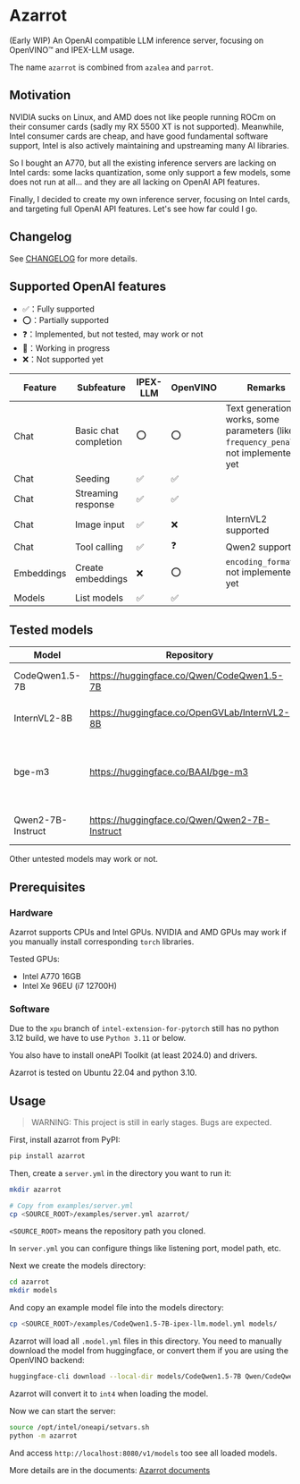 # Azarrot

(Early WIP) An OpenAI compatible LLM inference server, focusing on OpenVINO™ and IPEX-LLM usage.

The name `azarrot` is combined from `azalea` and `parrot`.

## Motivation

NVIDIA sucks on Linux, and AMD does not like people running ROCm on their consumer cards (sadly my RX 5500 XT is not supported).
Meanwhile, Intel consumer cards are cheap, and have good fundamental software support, Intel is also actively maintaining and upstreaming many AI libraries.

So I bought an A770, but all the existing inference servers are lacking on Intel cards: some lacks quantization, some only support a few models, some does not run at all... and they are all lacking on OpenAI API features.

Finally, I decided to create my own inference server, focusing on Intel cards, and targeting full OpenAI API features.
Let's see how far could I go.

## Changelog

See [CHANGELOG](./CHANGELOG.md) for more details.

## Supported OpenAI features

- ✅：Fully supported
- ⭕：Partially supported
- ❓：Implemented, but not tested, may work or not
- 🚧：Working in progress
- ❌：Not supported yet

|Feature|Subfeature|IPEX-LLM|OpenVINO|Remarks|
|-------|----------|--------|--------|-------|
|Chat|Basic chat completion|⭕|⭕|Text generation works, some parameters (like `frequency_penalty`) not implemented yet|
|Chat|Seeding|✅|✅||
|Chat|Streaming response|✅|✅||
|Chat|Image input|✅|❌|InternVL2 supported|
|Chat|Tool calling|✅|❓|Qwen2 supported|
|Embeddings|Create embeddings|❌|⭕|`encoding_format` not implemented yet|
|Models|List models|✅|✅||

## Tested models

|Model|Repository|Device|Backend|Remarks|
|-----|----------|------|-------|-------|
|CodeQwen1.5-7B|https://huggingface.co/Qwen/CodeQwen1.5-7B|Intel GPU|IPEX-LLM, OpenVINO||
|InternVL2-8B|https://huggingface.co/OpenGVLab/InternVL2-8B|Intel GPU|IPEX-LLM|Image input supported|
|bge-m3|https://huggingface.co/BAAI/bge-m3|Intel GPU, CPU|OpenVINO|Accuracy may decrease if quantized to int8|
|Qwen2-7B-Instruct|https://huggingface.co/Qwen/Qwen2-7B-Instruct|Intel GPU|IPEX-LLM|Tool calling supported|

Other untested models may work or not.

## Prerequisites

### Hardware

Azarrot supports CPUs and Intel GPUs. NVIDIA and AMD GPUs may work if you manually install corresponding `torch` libraries.

Tested GPUs:

- Intel A770 16GB
- Intel Xe 96EU (i7 12700H)

### Software

Due to the `xpu` branch of `intel-extension-for-pytorch` still has no python 3.12 build, we have to use `Python 3.11` or below.

You also have to install oneAPI Toolkit (at least 2024.0) and drivers.

Azarrot is tested on Ubuntu 22.04 and python 3.10.

## Usage

> WARNING: This project is still in early stages. Bugs are expected.

First, install azarrot from PyPI:

```bash
pip install azarrot
```

Then, create a `server.yml` in the directory you want to run it:

```bash
mkdir azarrot

# Copy from examples/server.yml
cp <SOURCE_ROOT>/examples/server.yml azarrot/
```

`<SOURCE_ROOT>` means the repository path you cloned.

In `server.yml` you can configure things like listening port, model path, etc.

Next we create the models directory:

```bash
cd azarrot
mkdir models
```

And copy an example model file into the models directory:

```bash
cp <SOURCE_ROOT>/examples/CodeQwen1.5-7B-ipex-llm.model.yml models/
```

Azarrot will load all `.model.yml` files in this directory.
You need to manually download the model from huggingface, or convert them if you are using the OpenVINO backend:

```bash
huggingface-cli download --local-dir models/CodeQwen1.5-7B Qwen/CodeQwen1.5-7B
```

Azarrot will convert it to `int4` when loading the model.

Now we can start the server:

```bash
source /opt/intel/oneapi/setvars.sh
python -m azarrot
```

And access `http://localhost:8080/v1/models` too see all loaded models.

More details are in the documents: [Azarrot documents](https://notsyncing.github.io/azarrot/)